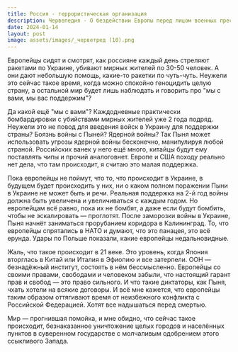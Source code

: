 ```yaml
---
title: Россия - террористическая организация
description: Червепедия - О бездействии Европы перед лицом военных преступлений России.
date: 2024-01-14
layout: post
image: assets/images/_черветред (10).png
---
```


<p>Европейцы сидят и смотрят, как россияне каждый день стреляют ракетами по Украине, убивают мирных жителей по 30-50 человек. А они дают небольшую помощь, какие-то ракетки по чуть-чуть. Неужели это сейчас такое время, когда можно спокойно геноцидить целую страну, а остальной мир будет лишь наблюдать и говорить про "мы с вами, мы вас поддержим"?</p>

<p>Да какой ещё "мы с вами"? Каждодневные практически бомбардировки с убийствами мирных жителей уже 2 года подряд. Неужели это не повод для введения войск в Украину для поддержки страны? Боязнь войны с Пыней? Ядерной войны? Так Пыня может использовать угрозы ядерной войны бесконечно, манипулируя любой страной. Российских ванек у него ещё много, китайцы будут ему поставлять чипы и прочий аналоговнет. Европе и США походу реально нет дела, что там происходит, я считаю это малая поддержка.</p>

<p>Пока европейцы не поймут, что то, что происходит в Украине, в будущем будет происходить у них, ни о каком полном поражении Пыни в Украине не может быть и речи. Реальная поддержка на 2-й год войны должна быть увеличена и увеличиваться с каждым годом. Но европейцам всё равно, пока их не бомбят, а даже если будут бомбить, чтобы не эскалировать — проглотят. После заморозки войны в Украине, Пыня начнёт заниматься прорубанием коридора в Калининград. То, что европейцы спрятались в НАТО и думают, что это панацея, это всё ерунда. Удары по Польше показали, какие европейцы недальновидные.</p>

<p>Жаль, что такое происходит в 21 веке. Это уровень, когда Япония вторглась в Китай или Италия в Эфиопию и все затерпели. ООН — безнадёжный институт, состоять в нём бессмысленно. Европейцы со своими правами, свободами и человеком забыли, что настоящий гарант прав и свобод — это право сильного. И что такие диктаторы, как Пыня, чхать хотели на всякие договоры. И всё мне кажется, что европейцы таким образом оттягивают время от неизбежного конфликта с Российской Федерацией. Хотят все надышаться перед смертью.</p>

<p>Мир — прогнившая помойка, и мне обидно, что сейчас такое происходит, безнаказанное уничтожение целых городов и населённых пунктов в суверенном государстве с молчаливым одобрением этого ссыкливого Запада.</p>
